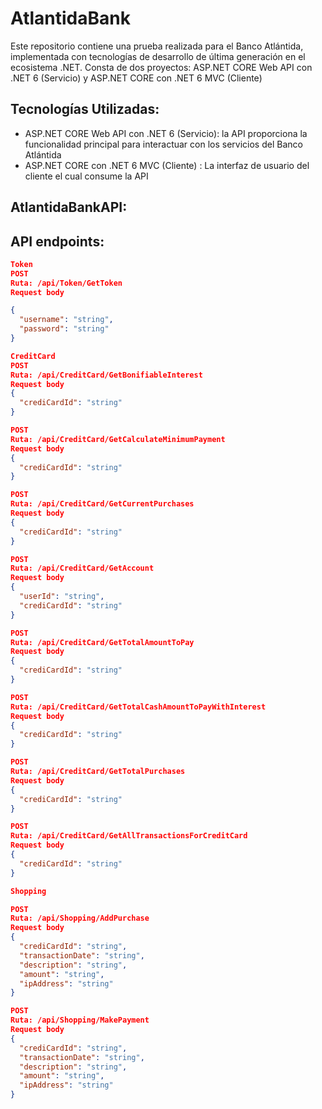# AtlantidaBank
Este repositorio contiene una prueba realizada para el Banco Atlántida, implementada con tecnologías de desarrollo de última generación en el ecosistema .NET. Consta de dos proyectos: ASP.NET CORE Web API con .NET 6 (Servicio) y ASP.NET CORE con .NET 6 MVC (Cliente)

## Tecnologías Utilizadas:
- ASP.NET CORE Web API con .NET 6 (Servicio): la API proporciona la funcionalidad principal para interactuar con los servicios del Banco Atlántida
- ASP.NET CORE con .NET 6 MVC (Cliente) : La interfaz de usuario del cliente el cual consume la API

## AtlantidaBankAPI:

## API endpoints:

```json
Token
POST
Ruta: /api/Token/GetToken
Request body

{
  "username": "string",
  "password": "string"
}

CreditCard
POST
Ruta: /api/CreditCard/GetBonifiableInterest
Request body
{
  "crediCardId": "string"
}

POST
Ruta: /api/CreditCard/GetCalculateMinimumPayment
Request body
{
  "crediCardId": "string"
}

POST
Ruta: /api/CreditCard/GetCurrentPurchases
Request body
{
  "crediCardId": "string"
}

POST
Ruta: /api/CreditCard/GetAccount
Request body
{
  "userId": "string",
  "crediCardId": "string"
}

POST
Ruta: /api/CreditCard/GetTotalAmountToPay
Request body
{
  "crediCardId": "string"
}

POST
Ruta: /api/CreditCard/GetTotalCashAmountToPayWithInterest
Request body
{
  "crediCardId": "string"
}

POST
Ruta: /api/CreditCard/GetTotalPurchases
Request body
{
  "crediCardId": "string"
}

POST
Ruta: /api/CreditCard/GetAllTransactionsForCreditCard
Request body
{
  "crediCardId": "string"
}

Shopping

POST
Ruta: /api/Shopping/AddPurchase
Request body
{
  "crediCardId": "string",
  "transactionDate": "string",
  "description": "string",
  "amount": "string",
  "ipAddress": "string"
}

POST
Ruta: /api/Shopping/MakePayment
Request body
{
  "crediCardId": "string",
  "transactionDate": "string",
  "description": "string",
  "amount": "string",
  "ipAddress": "string"
}
```
